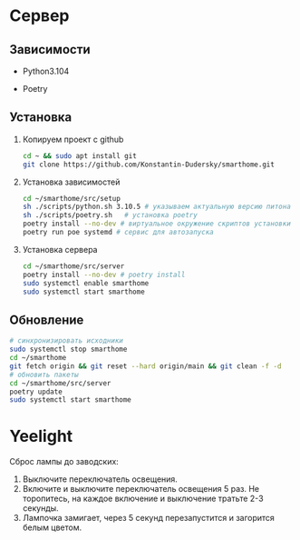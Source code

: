 # Сервер 

## Зависимости

- Python3.104

- Poetry


## Установка

1. Копируем проект с github

   ```sh
   cd ~ && sudo apt install git
   git clone https://github.com/Konstantin-Dudersky/smarthome.git
   ```

2. Установка зависимостей
   ```sh
   cd ~/smarthome/src/setup
   sh ./scripts/python.sh 3.10.5 # указываем актуальную версию питона
   sh ./scripts/poetry.sh	# установка poetry
   poetry install --no-dev # виртуальное окружение скриптов установки
   poetry run poe systemd # сервис для автозапуска
   ```

3. Установка сервера
   ```sh
   cd ~/smarthome/src/server
   poetry install --no-dev # poetry install
   sudo systemctl enable smarthome
   sudo systemctl start smarthome
   ```

## Обновление

```sh
# синхронизировать исходники
sudo systemctl stop smarthome
cd ~/smarthome
git fetch origin && git reset --hard origin/main && git clean -f -d
# обновить пакеты
cd ~/smarthome/src/server
poetry update
sudo systemctl start smarthome
```



# Yeelight

Сброс лампы до заводских:

1. Выключите переключатель освещения.
2. Включите и выключите переключатель освещения 5 раз. Не торопитесь, на каждое включение и выключение тратьте 2-3 секунды.
3. Лампочка замигает, через 5 секунд перезапустится и загорится белым цветом.

​    